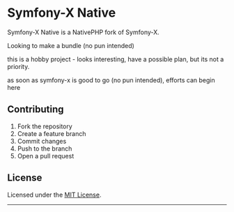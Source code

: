 # Symfony-X Native

Symfony-X Native is a NativePHP fork of Symfony-X.

Looking to make a bundle (no pun intended)

this is a hobby project - looks interesting, have a possible plan, but its not a priority.

as soon as symfony-x is good to go (no pun intended), efforts can begin here

## Contributing

1. Fork the repository
2. Create a feature branch
3. Commit changes
4. Push to the branch
5. Open a pull request

## License

Licensed under the [MIT License](LICENSE).

---

